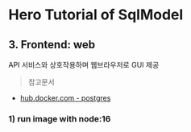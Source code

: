 # Hero Tutorial of SqlModel

## 3. Frontend: web

API 서비스와 상호작용하며 웹브라우저로 GUI 제공

> 참고문서

- [hub.docker.com - postgres](https://hub.docker.com/_/postgres)

### 1) run image with node:16
